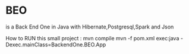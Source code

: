 # BEO
is a Back End One in Java with Hibernate,Postgresql,Spark and Json


How to RUN this small project :
mvn compile
mvn -f pom.xml exec:java -Dexec.mainClass=BackendOne.BEO.App
